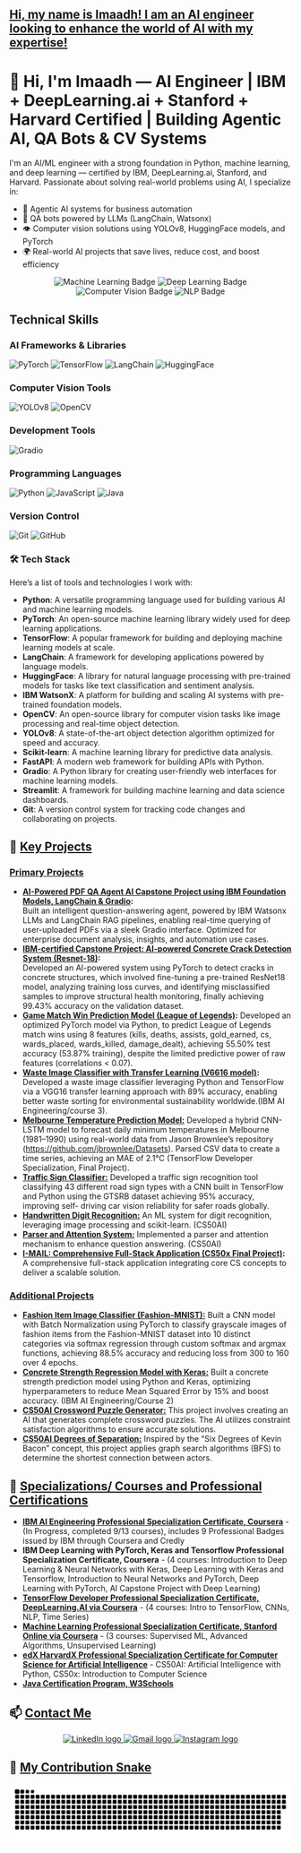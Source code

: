 <h2 align="left"><u>Hi, my name is Imaadh! I am an AI engineer looking to enhance the world of AI with my expertise!</u></h2>

# 👋 Hi, I'm Imaadh — AI Engineer | IBM + DeepLearning.ai + Stanford + Harvard Certified | Building Agentic AI, QA Bots & CV Systems

I'm an AI/ML engineer with a strong foundation in Python, machine learning, and deep learning — certified by IBM, DeepLearning.ai, Stanford, and Harvard. Passionate about solving real-world problems using AI, I specialize in:

- 🤖 Agentic AI systems for business automation
- 🧠 QA bots powered by LLMs (LangChain, Watsonx)
- 👁️ Computer vision solutions using YOLOv8, HuggingFace models, and PyTorch
- 🌍 Real-world AI projects that save lives, reduce cost, and boost efficiency


<div align="center">
  <img src="https://img.shields.io/badge/Machine%20Learning-Expert-blue" alt="Machine Learning Badge"/>
  <img src="https://img.shields.io/badge/Deep%20Learning-Expert-yellow" alt="Deep Learning Badge"/>
  <img src="https://img.shields.io/badge/Computer%20Vision-Expert-green" alt="Computer Vision Badge"/>
  <img src="https://img.shields.io/badge/NLP-Expert-red" alt="NLP Badge"/>
</div>

## Technical Skills

### AI Frameworks & Libraries
![PyTorch](https://img.shields.io/badge/PyTorch-EE4C2C?style=for-the-badge&logo=pytorch&logoColor=white)
![TensorFlow](https://img.shields.io/badge/TensorFlow-FF6F00?style=for-the-badge&logo=tensorflow&logoColor=white)
![LangChain](https://img.shields.io/badge/LangChain-%2300FF?style=for-the-badge)
![HuggingFace](https://img.shields.io/badge/HuggingFace-%23FFD000?style=for-the-badge&logo=huggingface&logoColor=black)

### Computer Vision Tools
![YOLOv8](https://img.shields.io/badge/YOLOv8-%23FF0000?style=for-the-badge)
![OpenCV](https://img.shields.io/badge/OpenCV-%23white?style=for-the-badge&logo=opencv&logoColor=black)

### Development Tools
![Gradio](https://img.shields.io/badge/Gradio-%23F37626?style=for-the-badge&logo=gradio&logoColor=white)

### Programming Languages
![Python](https://img.shields.io/badge/Python-3776AB?style=for-the-badge&logo=python&logoColor=white)
![JavaScript](https://img.shields.io/badge/JavaScript-F7DF1E?style=for-the-badge&logo=javascript&logoColor=black)
![Java](https://img.shields.io/badge/Java-007396?style=for-the-badge&logo=java&logoColor=white)

### Version Control
![Git](https://img.shields.io/badge/Git-F05032?style=for-the-badge&logo=git&logoColor=white)
![GitHub](https://img.shields.io/badge/GitHub-100000?style=for-the-badge&logo=github&logoColor=white)

### 🛠️ Tech Stack
Here’s a list of tools and technologies I work with:

- **Python**: A versatile programming language used for building various AI and machine learning models.
- **PyTorch**: An open-source machine learning library widely used for deep learning applications.
- **TensorFlow**: A popular framework for building and deploying machine learning models at scale.
- **LangChain**: A framework for developing applications powered by language models.
- **HuggingFace**: A library for natural language processing with pre-trained models for tasks like text classification and sentiment analysis.
- **IBM WatsonX**: A platform for building and scaling AI systems with pre-trained foundation models.
- **OpenCV**: An open-source library for computer vision tasks like image processing and real-time object detection.
- **YOLOv8**: A state-of-the-art object detection algorithm optimized for speed and accuracy.
- **Scikit-learn**: A machine learning library for predictive data analysis.
- **FastAPI**: A modern web framework for building APIs with Python.
- **Gradio**: A Python library for creating user-friendly web interfaces for machine learning models.
- **Streamlit**: A framework for building machine learning and data science dashboards.
- **Git**: A version control system for tracking code changes and collaborating on projects.

## 🌟 <u>Key Projects</u>

### <u>Primary Projects</u>

- **[AI-Powered PDF QA Agent AI Capstone Project using IBM Foundation Models, LangChain & Gradio](https://github.com/ImaadhRenosh/IBM-Certified-QA-AI-Agent-using-RAG-with-IBM-Watsonx-LangChain-Gradio):**  
  Built an intelligent question-answering agent, powered by IBM Watsonx LLMs and LangChain RAG pipelines, enabling real-time querying of user-uploaded PDFs via a sleek Gradio interface. Optimized for enterprise document analysis, insights, and automation use cases.
- **[IBM-certified Capstone Project: AI-powered Concrete Crack Detection System (Resnet-18)](https://github.com/ImaadhRenosh/IBM-certified-AI-powered-Concrete-Crack-Detection-System-Capstone-Project):**  
  Developed an AI-powered system using PyTorch to detect cracks in concrete structures, which involved fine-tuning a pre-trained ResNet18 model, analyzing training loss curves, and identifying misclassified samples to improve structural health monitoring, finally achieving 99.43% accuracy on the validation dataset.
- **[Game Match Win Prediction Model (League of Legends)](https://github.com/ImaadhRenosh/Game-Match-Win-Prediction-Model-League-of-Legends-):**
  Developed an optimized PyTorch model via Python, to predict League of Legends match wins using 8 features (kills, deaths, assists, gold_earned, cs, wards_placed, wards_killed, damage_dealt), achieving 55.50% test accuracy (53.87% training), despite the limited predictive power of raw features 
(correlations < 0.07).
- **[Waste Image Classifier with Transfer Learning (V6616 model)](https://github.com/ImaadhRenosh/Waste-Image-Classifier-with-Transfer-Learning-VGG16):**
  Developed a waste image classifier leveraging Python and TensorFlow via a VGG16 transfer learning approach with 89% accuracy, enabling better waste sorting for environmental sustainability worldwide.(IBM AI Engineering/course 3).
- **<u>Melbourne Temperature Prediction Model:</u>**
  Developed a hybrid CNN-LSTM model to forecast daily minimum temperatures in Melbourne (1981–1990) using real-world data from Jason Brownlee’s repository   
  (https://github.com/jbrownlee/Datasets). Parsed CSV data to create a time series, achieving an MAE of 2.1°C (TensorFlow Developer Specialization, Final Project).
- **<u>Traffic Sign Classifier:</u>**
  Developed a traffic sign recognition tool classifying 43 different road sign types with a CNN built in TensorFlow and Python using the GTSRB dataset achieving 95% accuracy, improving self- 
  driving car vision reliability for safer roads globally.
- **<u>Handwritten Digit Recognition:</u>**
  An ML system for digit recognition, leveraging image processing and scikit-learn. (CS50AI)
- **<u>Parser and Attention System:</u>**
  Implemented a parser and attention mechanism to enhance question answering. (CS50AI)
- **[I-MAIL: Comprehensive Full-Stack Application (CS50x Final Project)](https://github.com/ImaadhRenosh/cs50x-final-project-I-MAIL):**
  A comprehensive full-stack application integrating core CS concepts to deliver a scalable solution.
  
### <u>Additional Projects</u>

- **<u>Fashion Item Image Classifier (Fashion-MNIST):</u>** Built a CNN model with Batch Normalization using PyTorch to classify grayscale images of fashion items from the Fashion-MNIST dataset into 10 distinct categories via softmax regression through custom softmax and argmax functions, achieving 88.5% accuracy and reducing loss from 300 to 160 over 4 epochs.
- **<u>Concrete Strength Regression Model with Keras:</u>**  Built a concrete strength prediction model using Python and Keras, optimizing hyperparameters to reduce Mean Squared Error by 15% and boost    accuracy. (IBM AI Engineering/Course 2) 
- **<u>CS50AI Crossword Puzzle Generator:</u>**
  This project involves creating an AI that generates complete crossword puzzles. The AI utilizes constraint satisfaction algorithms to ensure accurate      solutions.
- **<u>CS50AI Degrees of Separation:</u>**
  Inspired by the “Six Degrees of Kevin Bacon” concept, this project applies graph search algorithms (BFS) to determine the shortest connection between actors.



## 📜 <u>Specializations/ Courses and Professional Certifications</u>
- **<u>IBM AI Engineering Professional Specialization Certificate, Coursera</u>** - (In Progress, completed 9/13 courses), includes 9 Professional Badges issued by IBM through Coursera and Credly
- **IBM Deep Learning with PyTorch, Keras and Tensorflow Professional Specialization Certificate, Coursera</u>** - (4 courses: Introduction to Deep Learning & Neural Networks with Keras, Deep Learning with Keras and Tensorflow, Introduction to Neural Networks and PyTorch, Deep Learning with PyTorch, AI Capstone Project with Deep Learning)
- **<u>TensorFlow Developer Professional Specialization Certificate, DeepLearning.AI via Coursera</u>** - (4 courses: Intro to TensorFlow, CNNs, NLP, Time Series)
- **<u>Machine Learning Professional Specialization Certificate, Stanford Online via Coursera</u>** - (3 courses: Supervised ML, Advanced Algorithms, Unsupervised Learning)
- **<u>edX HarvardX Professional Specialization Certificate for Computer Science for Artificial Intelligence</u>** - CS50AI: Artificial Intelligence with Python, CS50x: Introduction to Computer Science
- **<u>Java Certification Program, W3Schools</u>** 

## 📫 <u>Contact Me</u>
<div align="center">
  <a href="https://www.linkedin.com/in/imaadh-renosh-007aba348">
    <img src="https://img.shields.io/badge/LinkedIn-0077B5?logo=linkedin&logoColor=white&style=for-the-badge" height="35" alt="LinkedIn logo" />
  </a>
  <a href="mailto:imaadhrenosh@gmail.com">
    <img src="https://img.shields.io/badge/Gmail-D14836?logo=gmail&logoColor=white&style=for-the-badge" height="35" alt="Gmail logo" />
  </a>
  <a href="[https://www.instagram.com/im44dh](https://www.instagram.com/ai_maadh/)">
    <img src="https://img.shields.io/badge/Instagram-E4405F?logo=instagram&logoColor=white&style=for-the-badge" height="35" alt="Instagram logo" />
  </a>
</div>

## 🐍 <u>My Contribution Snake</u>
![github-snake](https://raw.githubusercontent.com/ImaadhRenosh/Github-Project-Portfolio/output/github-snake.svg)
